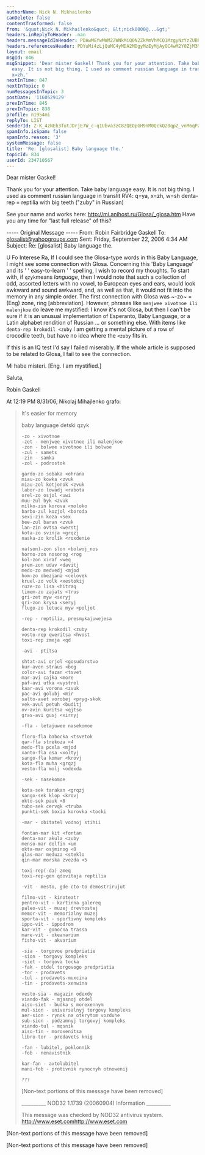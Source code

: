 ```yaml
---
authorName: Nick N. Mikhailenko
canDelete: false
contentTrasformed: false
from: '&quot;Nick N. Mikhailenko&quot; &lt;nick0000@...&gt;'
headers.inReplyToHeader: .nan
headers.messageIdInHeader: PDAwMGYwMWM2ZWNkMiQ0N2ZkMmVhMCQ1MzgyNzYzZUBhMGgzcjc+
headers.referencesHeader: PDYuMi4zLjQuMC4yMDA2MDgyMzEyMjAyOC4wM2Y0ZjM3MEBwby5wYWNpZmljLm5ldC5hdT4gPDAwMGIwMWM2Y2NhMyRkNGNkNTVjMCQwMjgyNzYzZUBhMGgzcjc+IDw2LjIuMy40LjAuMjAwNjA5MjIwOTQxNTAuMDJiZjI0ZDBAcG8ucGFjaWZpYy5uZXQuYXU+
layout: email
msgId: 846
msgSnippet: 'Dear mister Gaskel! Thank you for your attention. Take baby language
  easy. It is not big thing. I used as comment russian language in translit RV4: q=ya,
  x=zh,'
nextInTime: 847
nextInTopic: 0
numMessagesInTopic: 3
postDate: '1160529129'
prevInTime: 845
prevInTopic: 838
profile: n1954mi
replyTo: LIST
senderId: Z-K_4zNEh3futJDrjE7W_c-q1Ubva3zC8ZQEOpGH9nM0QckQ20qpZ_vnM6qPZYqA5AMLek7zmRThN_2aQy0euTmvsiNXzrriHechFK4ZBnXGow
spamInfo.isSpam: false
spamInfo.reason: '3'
systemMessage: false
title: 'Re: [glosalist] Baby language the.'
topicId: 834
userId: 234710567
---
```


Dear mister Gaskel!

Thank you for your attention.
Take baby language easy.
It is not big thing.
I used as comment russian language in translit RV4: q=ya, x=zh, w=sh
denta-rep = reptilia with big teeth ("zuby" in Russian)

See your name and works here: http://mi.anihost.ru/Glosa/_glosa.htm
Have you any time for "last full release" of this?

  ----- Original Message ----- 
  From: Robin Fairbridge Gaskell 
  To: glosalist@yahoogroups.com 
  Sent: Friday, September 22, 2006 4:34 AM
  Subject: Re: [glosalist] Baby language the.


  U Fo Interese Ra,
  If I could see the Glosa-type words in this Baby Language, I 
  might see some connection with Glosa.
  Concerning this 'Baby Language' and its ' ' easy-to-learn ' 
  ' spelling, I wish to record my thoughts.
  To start with, if `qzyk`means *language*, then I would note 
  that such a collection of odd, assorted letters with no vowel, to 
  European eyes and ears, would look awkward and sound awkward, and, as 
  well as that, it would not fit into the memory in any simple order.
  The first connection with Glosa was ~-zo~ =(Eng) zone, ring 
  [abbreviation].
  However, phrases like `menjwee xivotnoe ili malenjkoe` do 
  leave me mystified: I know it's not Glosa, but then I can't be sure 
  if it is an unusual implementation of Esperanto, Baby Language, or a 
  Latin alphabet rendition of Russian ... or something else.
  With items like
  `denta-rep krokodil <zuby`
  I am getting a 
  mental picture of a row of crocodile teeth, but have no idea where 
  the `<zuby` fits in.

  If this is an IQ test I'd say I failed miserably.
  If the whole article is supposed to be related to Glosa, I 
  fail to see the connection.

  Mi habe misteri. [Eng. I am mystified.]

  Saluta,

  Robin Gaskell

  At 12:19 PM 8/31/06, Nikolaj Mihajlenko grafo:

  >It's easier for memory
  >
  >baby language
  >detski qzyk
  >~~~~~~~~~~~~~
  >-zo - xivotnoe
  >-zet - menjwee xivotnoe ili malenjkoe
  >-zon - bolwee xivotnoe ili bolwoe
  >-zul - samets
  >-zin - samka
  >-zol - podrostok
  >
  >gardo-zo sobaka <ohrana
  >miau-zo kowka <zvuk
  >miau-zol kotjonok <zvuk
  >labor-zo lowadj <rabota
  >orel-zo osjol <uwi
  >muu-zul byk <zvuk
  >milko-zin korova <moloko
  >barbo-zul kozjol <boroda
  >sexi-zin koza <sex
  >bee-zul baran <zvuk
  >lan-zin ovtsa <werstj
  >kota-zo svinja <grqzj
  >naska-zo krolik <roxdenie
  >
  >na(son)-zon slon <bolwoj_nos
  >horno-zon nosorog <rog
  >kol-zon xiraf <weq
  >prem-zon udav <davitj
  >medo-zo medvedj <mjod
  >hom-zo obezjana <celovek
  >kruel-zo volk <xestokij
  >ruze-zo lisa <hitraq
  >timem-zo zajats <trus
  >gri-zet myw <seryj
  >gri-zon krysa <seryj
  >flugo-zo letuca myw <poljot
  >
  >-rep - reptilia, presmykajuwejesa
  >
  >denta-rep krokodil <zuby
  >vosto-rep qweritsa <hvost
  >toxi-rep zmeja <qd
  >
  >-avi - ptitsa
  >
  >shtat-avi orjol <gosudarstvo
  >kur-avon straus <beg
  >color-avi fazan <tsvet
  >mar-avi cajka <more
  >paf-avi utka <vystrel
  >kaar-avi vorona <zvuk
  >pac-avi golubj <mir
  >salto-avet vorobej <pryg-skok
  >vek-avul petuh <buditj
  >ov-avin kuritsa <qjtso
  >gras-avi gusj <xirnyj
  >
  >-fla - letajuwee nasekomoe
  >
  >floro-fla babocka <tsvetok
  >qar-fla strekoza <4
  >medo-fla pcela <mjod
  >xanto-fla osa <xoltyj
  >sango-fla komar <krovj
  >kota-fla muha <grqzj
  >vesto-fla molj <odexda
  >
  >-sek - nasekomoe
  >
  >kota-sek tarakan <grqzj
  >sango-sek klop <krovj
  >okto-sek pauk <8
  >tubo-sek cervqk <truba
  >punkti-sek boxia korovka <tocki
  >
  >-mar - obitatel vodnoj stihii
  >
  >fontan-mar kit <fontan
  >denta-mar akula <zuby
  >menso-mar delfin <um
  >okta-mar osjminog <8
  >glas-mar meduza <steklo
  >qin-mar morska zvezda <5
  >
  >toxi-rep(-da) zmeq
  >toxi-rep-gen qdovitaja reptilia
  >
  >-vit - mesto, gde cto-to demostrirujut
  >
  >filmo-vit - kinoteatr
  >pentro-vit - kartinna galereq
  >paleo-vit - muzej drevnostej
  >memor-vit - memorialny muzej
  >sporta-vit - sportivny kompleks
  >ippo-vit - ippodrom
  >kar-vit - gonocna trassa
  >mare-vit - okeanarium
  >fisho-vit - akvarium
  >
  >-sia - torgovoe predpriatie
  >-sion - torgovy kompleks
  >-siet - torgova tocka
  >-fak - otdel torgovogo predpriatia
  >-tor - prodavets
  >-tul - prodavets-muxcina
  >-tin - prodavets-xenwina
  >
  >vesto-sia - magazin odexdy
  >viando-fak - mjasnoj otdel
  >aiso-siet - budka s morexennym
  >mul-sion - universalnyj torgovy kompleks
  >aer-sion - rynok na otkrytom vozduhe
  >sub-sion - podzamnyj torgovyj kompleks
  >viando-tul - mqsnik
  >aiso-tin - moroxenitsa
  >libro-tor - prodavets knig
  >
  >-fan - lubitel, poklonnik
  >-fob - nenavistnik
  >
  >kar-fan - avtolubitel
  >mani-fob - protivnik rynocnyh otnowenij
  >
  >???
  >~~~~~~~~~~~~~~~~~~~~~~~~~~~~~~~~~~~~~~~~~~~~~~~~
  >
  >[Non-text portions of this message have been removed]
  >
  >
  >
  >__________ NOD32 1.1739 (20060904) Information __________
  >
  >This message was checked by NOD32 antivirus system.
  ><http://www.eset.com>http://www.eset.com

  [Non-text portions of this message have been removed]



   

[Non-text portions of this message have been removed]


